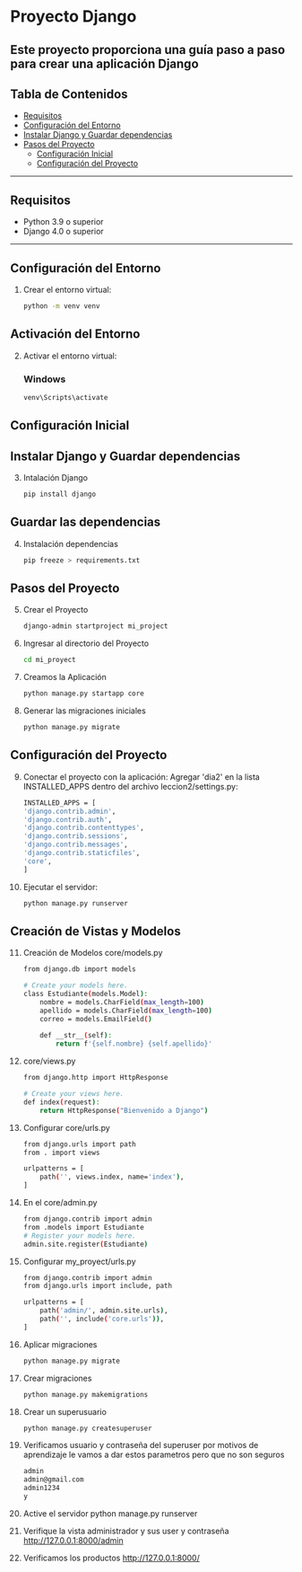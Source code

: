# Proyecto Django 

Este proyecto proporciona una guía paso a paso para crear una aplicación Django
---
## Tabla de Contenidos
- [Requisitos](#requisitos)
- [Configuración del Entorno](#configuración-del-entorno)
- [Instalar Django y Guardar dependencias](#instalar-Django-y-Guardar-dependencias)
- [Pasos del Proyecto](#pasos-del-proyecto)
  - [Configuración Inicial](#configuración-inicial)
  - [Configuración del Proyecto](#configuración-del-proyecto)
---
## Requisitos

- Python 3.9 o superior
- Django 4.0 o superior
---

## Configuración del Entorno

1. Crear el entorno virtual:
   ```bash
   python -m venv venv

## Activación del Entorno

2. Activar el entorno virtual:
    ### Windows
    ```bash
    venv\Scripts\activate

## Configuración Inicial
## Instalar Django y Guardar dependencias

3. Intalación Django
    ```bash
    pip install django

## Guardar las dependencias
4. Instalación dependencias
    ```bash
    pip freeze > requirements.txt

## Pasos del Proyecto
5. Crear el Proyecto
    ```bash
    django-admin startproject mi_project

6. Ingresar al directorio del Proyecto
    ```bash
    cd mi_proyect

7. Creamos la Aplicación
    ```bash
    python manage.py startapp core

8. Generar las migraciones iniciales
     ```bash
    python manage.py migrate

## Configuración del Proyecto

9. Conectar el proyecto con la aplicación: Agregar 'dia2' en la lista INSTALLED_APPS dentro del archivo leccion2/settings.py:
    ```bash
    INSTALLED_APPS = [
    'django.contrib.admin',
    'django.contrib.auth',
    'django.contrib.contenttypes',
    'django.contrib.sessions',
    'django.contrib.messages',
    'django.contrib.staticfiles',
    'core',
    ]
10. Ejecutar el servidor:
    ```bash
    python manage.py runserver

## Creación de Vistas y Modelos
11. Creación de Modelos core/models.py
    ```bash
    from django.db import models

    # Create your models here.
    class Estudiante(models.Model):
        nombre = models.CharField(max_length=100)
        apellido = models.CharField(max_length=100)
        correo = models.EmailField()
        
        def __str__(self):
            return f'{self.nombre} {self.apellido}'

12. core/views.py
    ```bash
    from django.http import HttpResponse

    # Create your views here.
    def index(request):
        return HttpResponse("Bienvenido a Django")

13. Configurar core/urls.py
    ```bash
    from django.urls import path
    from . import views

    urlpatterns = [
        path('', views.index, name='index'),
    ]

14. En el core/admin.py
    ```bash
    from django.contrib import admin
    from .models import Estudiante
    # Register your models here.
    admin.site.register(Estudiante)

15. Configurar my_proyect/urls.py 
    ```bash
    from django.contrib import admin
    from django.urls import include, path

    urlpatterns = [
        path('admin/', admin.site.urls),
        path('', include('core.urls')),
    ]
16. Aplicar migraciones
    ```bash
    python manage.py migrate

17. Crear migraciones
    ```bash
    python manage.py makemigrations

18. Crear un superusuario
    ```bash
    python manage.py createsuperuser

19. Verificamos usuario y contraseña del superuser por motivos de aprendizaje le vamos a dar estos parametros pero que no son seguros
    ```bash
    admin
    admin@gmail.com
    admin1234
    y

20. Active el servidor 
    python manage.py runserver

21. Verifique la vista administrador y sus user y contraseña  http://127.0.0.1:8000/admin

22. Verificamos los productos http://127.0.0.1:8000/